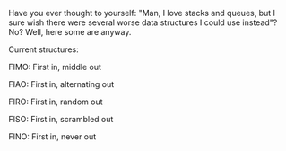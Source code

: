 Have you ever thought to yourself: "Man, I love stacks and queues, but I sure wish there were several worse data structures I could use instead"? No? Well, here some are anyway.

Current structures:

FIMO: First in, middle out

FIAO: First in, alternating out

FIRO: First in, random out

FISO: First in, scrambled out

FINO: First in, never out